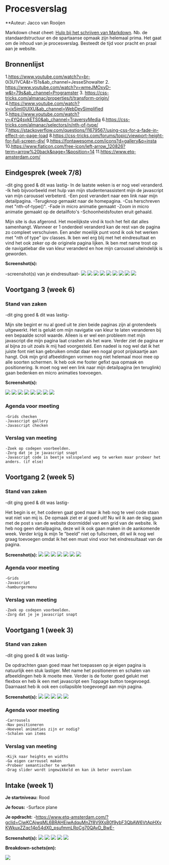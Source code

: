 # Procesverslag
**Auteur: Jacco van Rooijen

Markdown cheat cheet: [Hulp bij het schrijven van Markdown](https://github.com/adam-p/markdown-here/wiki/Markdown-Cheatsheet). Nb. de standaardstructuur en de spartaanse opmaak zijn helemaal prima. Het gaat om de inhoud van je procesverslag. Besteedt de tijd voor pracht en praal aan je website.



## Bronnenlijst
1.https://www.youtube.com/watch?v=br-		0i3U1VCA&t=151s&ab_channel=JesseShowalter
2. https://www.youtube.com/watch?v=wmeJMOxyD-w&t=79s&ab_channel=Programster
3. https://css-tricks.com/almanac/properties/t/transform-origin/
4.https://www.youtube.com/watch?v=jx5jmI0UlXU&ab_channel=WebDevSimplified
5.https://www.youtube.com/watch?v=4YQ4svkETS0&ab_channel=TraversyMedia
6.https://css-tricks.com/almanac/selectors/n/nth-of-type/
7.https://stackoverflow.com/questions/11679567/using-css-for-a-fade-in-effect-on-page-load
8.https://css-tricks.com/forums/topic/viewport-height-for-full-screen-div/
9.https://fontawesome.com/icons?d=gallery&q=insta
10.https://www.flaticon.com/free-icon/left-arrow_120826?term=arrow%20back&page=1&position=14
11.https://www.etq-amsterdam.com/

## Eindgesprek (week 7/8)

-dit ging goed & dit was lastig-
In de laatste weken is er nog veel veranderd. 
	-Ik heb bijvoorbeeld met hulp van mijn studentenassistent mijn de javascript van mijn caroussel verbeterd. 
	-Een post verandert naar een link naar mijn detailpagina.
	-Terugknop gemaakt naar de homepagina.
	-Css herschreven met "nth-of-type()".
	-Fade in micro animatie gemaakt
	-Zoom in micro animatie gemaakt op de detailfoto's
	-Schoonheidsfouten eruit gehaald.
	
Mijn site is dus afgerond. Het moeilijkste vind ik toch het feit dat alles samenhangt. Wanneer er 1 onderdeel veranderd kan de rest van de pagina zo compleet verschuiven. Een ander moeilijk punt vond ik ook het werken met "nth of type" ipv classes. Ik ben wel erg blij met het eindresultaat en vind het ook zeker op de originele pagina lijken. Ik ben met name trost op de navigatiebar die van kleur veranderd en hoe mijn caroussel uiteindelijk is geworden.

**Screenshot(s):**

-screenshot(s) van je eindresultaat-
![](screenshots/Schermafbeeldingt.png)
![](screenshots/Schermafbeeldingu.png)
![](screenshots/Schermafbeeldingv.png)
![](screenshots/Schermafbeeldingw.png)
![](screenshots/Schermafbeeldingx.png)
![](screenshots/Schermafbeeldingy.png)
![](screenshots/Schermafbeeldingz.png)
![](screenshots/Schermafbeeldinga2.png)
![](screenshots/Schermafbeeldingb2.png)



## Voortgang 3 (week 6)

### Stand van zaken

-dit ging goed & dit was lastig-

Mijn site begint er nu al goed uit te zien beide paginas zijn al grotendeels uitgewerkt. Het is gelukt om mijn navigatie van kleur te laten veranderen bij een bepaalde scroll waarde. Alleen is er wel een probleem met mijn javascript die mijn pagina laat crashen als het ware. Verder ziet de pagina er al bijna zo uit zoals ik mij had voorgesteld. Een nadeel is nog wel dat ik het juiste font niet kan gebruiken omdat daar een nogal groot prijskaartje aan hangt. Ook mijn grid afbeeldingen vormen nog niet helemaal mooi mee op alle soorten schermen. Ik heb ook me footer gefixt qua opmaak en positionering. Ik moet nog wel een link naar mijn detailpagina (en teruglink) gaan bedenken en micro animaties toevoegen.

**Screenshot(s):**

![](screenshots/Schermafbeelding-crash1.png)
![](screenshots/Schermafbeelding-crash2.png)
![](screenshots/Schermafbeeldingm.png)
![](screenshots/Schermafbeeldingn.png)
![](screenshots/Schermafbeeldingo.png)
![](screenshots/Schermafbeeldingq.png)
![](screenshots/Schermafbeeldingr.png)
![](screenshots/Schermafbeeldings.png)


### Agenda voor meeting

	-Grids checken
	-Javascript gallery
	-Javascript checken

### Verslag van meeting
	
	-Zoek op codepen voorbeelden.
	-Zorg dat je je javascript snapt
	-Javascript code is beetje valsspelend weg te werken maar probeer het anders. (if else)
	





## Voortgang 2 (week 5)

### Stand van zaken

-dit ging goed & dit was lastig-

Het begin is er, het coderen gaat goed maar ik heb nog te veel code staan wat niet van mij is. De opmaak ziet er al goed uit! Nu wil ik aan de slag gaan met de post s van de website doormiddel van een grid van de website. Ik heb nog geen detailpagina, deze wil ik ook  gaan maken in de aankomende week. Verder krijg ik mijn 1e "beeld" niet op fullscreen, dit wil ik nog wel graag toevoegen omdat ik het een must vind voor het eindresultaaat van de pagina.

**Screenshot(s):**
![](screenshots/Schermafbeeldingf.png)
![](screenshots/Schermafbeeldingg.png)
![](screenshots/Schermafbeeldingh.png)
![](screenshots/Schermafbeeldingi.png)
![](screenshots/Schermafbeeldingj.png)
![](screenshots/Schermafbeeldingk.png)
![](screenshots/Schermafbeeldingl.png)


### Agenda voor meeting

	-Grids
	-Javascript
	-hamburgermenu

### Verslag van meeting
	
	-Zoek op codepen voorbeelden.
	-Zorg dat je je javascript snapt
	





## Voortgang 1 (week 3)

### Stand van zaken

-dit ging goed & dit was lastig-

De opdrachten gaan goed maar het toepassen op je eigen pagina is natuurlijk een stuk lastiger. Met name het positioneren en schalen van afbeeldingen heb ik moeite mee. Verder is de footer goed gelukt met flexbox en heb ik een met javascript een Toppage button toegevoegd. Daarnaast heb ik ook een collapsible toegevoegd aan mijn pagina.

**Screenshot(s):**
![](screenshots/Schermafbeelding1.png)
![](screenshots/Schermafbeelding2.png)
![](screenshots/Schermafbeelding3.png)
![](screenshots/Schermafbeelding4.png)
![](screenshots/Schermafbeelding5.png)


### Agenda voor meeting

	-Carrousels
	-Nav positioneren
	-Hoeveel animaties zijn er nodig?
	-Schalen van items

### Verslag van meeting

	-Kijk naar heights en widths
	-Ga eigen carrousel maken
	-Probeer semantischer te werken
	-Drag slider wordt ingewikkeld en kan ik beter overslaan


## Intake (week 1)

**Je startniveau:** Rood

**Je focus:** -Surface plane

**Je opdracht:** -https://www.etq-amsterdam.com/?gclid=CjwKCAjwqML6BRAHEiwAdquMnZf8V9XsB0f9ybF3QbAW6VtApHXvKWkuxZZqc14p54dX0_psufmmLRoCg70QAvD_BwE-

**Screenshot(s):**
![](screenshots/Schermafbeeldinga.png)
![](screenshots/Schermafbeeldingb.png)
![](screenshots/Schermafbeeldingc.png)
![](screenshots/Schermafbeeldingd.png)
![](screenshots/Schermafbeeldinge.png)

**Breakdown-schets(en):**

![](screenshots/breakdown.png)
